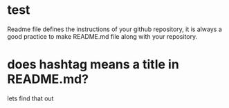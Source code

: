 # test
Readme file defines the instructions of your github repository, it is always a good practice to make README.md file along with your repository.
# does hashtag means a title in README.md?
lets find that out
